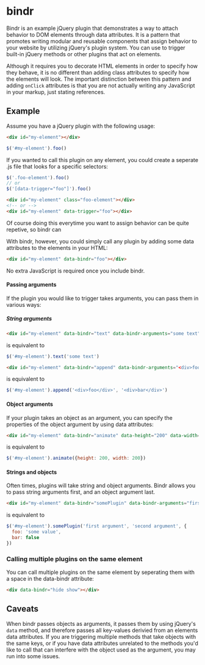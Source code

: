 # bindr

Bindr is an example jQuery plugin that demonstrates a way to attach behavior to DOM elements through data attributes.  It is a pattern that promotes writing modular and reusable components that assign behavior to your website by utilizing jQuery's plugin system.  You can use to trigger built-in jQuery methods or other plugins that act on elements.

Although it requires you to decorate HTML elements in order to specify how they behave, it is no different than adding class attributes to specify how the elements will look.  The important distinction between this pattern and adding `onClick` attributes is that you are not actually writing any JavaScript in your markup, just stating references.

## Example

Assume you have a jQuery plugin with the following usage:

```HTML
<div id="my-element"></div>
```

```JavaScript
$('#my-element').foo()
```

If you wanted to call this plugin on any element, you could create a seperate .js file that looks for a specific selectors:

```JavaScript
$('.foo-element').foo()
// or
$('[data-trigger="foo"]').foo()
```

```HTML
<div id="my-element" class="foo-element"></div>
<!-- or -->
<div id="my-element" data-trigger="foo"></div>
```

Of course doing this everytime you want to assign behavior can be quite repetive, so bindr can 

With bindr, however, you could simply call any plugin by adding some data attributes to the elements in your HTML:

```HTML
<div id="my-element" data-bindr="foo"></div>
```

No extra JavaScript is required once you include bindr.

#### Passing arguments

If the plugin you would like to trigger takes arguments, you can pass them in various ways:

##### String arguments

```HTML
<div id="my-element" data-bindr="text" data-bindr-arguments="some text"></div>
```
is equivalent to
```JavaScript
$('#my-element').text('some text')
```

```HTML
<div id="my-element" data-bindr="append" data-bindr-arguments="<div>foo</div>, <div>bar</div>"></div>
```
is equivalent to
```JavaScript
$('#my-element').append('<div>foo</div>', '<div>bar</div>')
```

#### Object arguments

If your plugin takes an object as an argument, you can specify the properties of the object argument by using data attributes:

```HTML
<div id="my-element" data-bindr="animate" data-height="200" data-width="200"></div>
```
is equivalent to 
```JavaScript
$('#my-element').animate({height: 200, width: 200})
```

#### Strings and objects

Often times, plugins will take string and object arguments.  Bindr allows you to pass string arguments first, and an object argument last.

```HTML
<div id="my-element" data-bindr="somePlugin" data-bindr-arguments="first argument, second argument" data-foo="some value" data-bar="false"></div>
```
is equivalent to
```JavaScript
$('#my-element').somePlugin('first argument', 'second argument', {
  foo: 'some value',
  bar: false
})
```

### Calling multiple plugins on the same element

You can call multiple plugins on the same element by seperating them with a space in the data-bindr attribute:

```HTML
<div data-bindr="hide show"></div>
```

## Caveats

When bindr passes objects as arguments, it passes them by using jQuery's `data` method, and therefore passes all key-values derivied from an elements data attributes.  If you are triggering multiple methods that take objects with the same keys, or if you have data attributes unrelated to the methods you'd like to call that can interfere with the object used as the argument, you may run into some issues. 